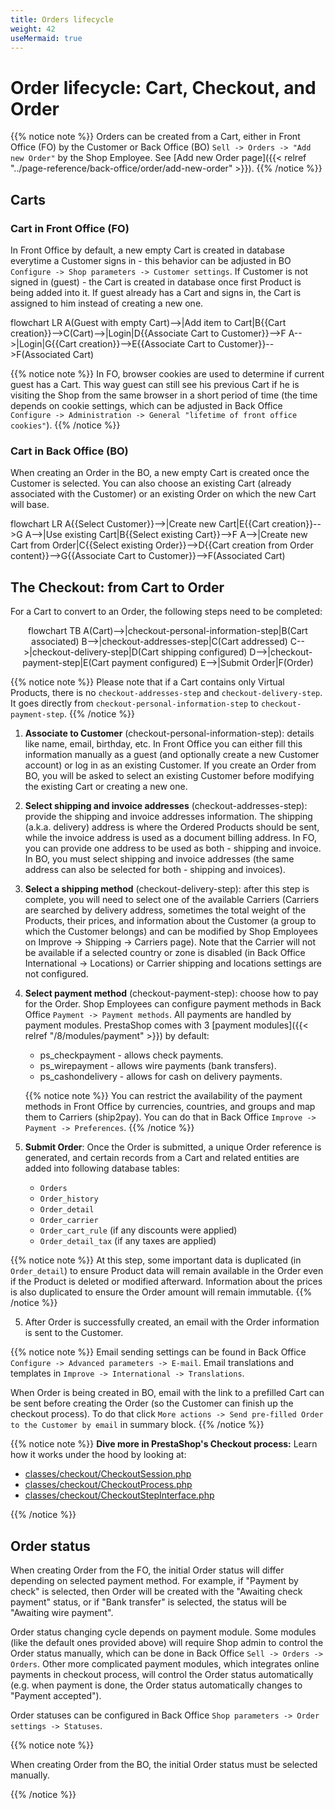 ```yaml
---
title: Orders lifecycle
weight: 42
useMermaid: true
---
```


# Order lifecycle: Cart, Checkout, and Order

{{% notice note %}}
Orders can be created from a Cart, either in Front Office (FO) by the Customer or Back Office (BO) `Sell -> Orders -> "Add new Order"` by the Shop Employee. See [Add new Order page]({{< relref "../page-reference/back-office/order/add-new-order" >}}).
{{% /notice %}}

## Carts

### Cart in Front Office (FO)

In Front Office by default, a new empty Cart is created in database everytime a Customer signs in - this behavior can be adjusted in BO
`Configure -> Shop parameters -> Customer settings`. If Customer is not signed in (guest) - the Cart is created in database once
first Product is being added into it. If guest already has a Cart and signs in, the Cart is assigned to him instead of
creating a new one.

<div class='mermaid'>
flowchart LR
   A(Guest with empty Cart)-->|Add item to Cart|B{{Cart creation}}-->C(Cart)-->|Login|D{{Associate Cart to Customer}}-->F
   A-->|Login|G{{Cart creation}}-->E{{Associate Cart to Customer}}-->F(Associated Cart)
</div>

{{% notice note %}}
In FO, browser cookies are used to determine if current guest has a Cart. This way guest can still see his previous Cart
if he is visiting the Shop from the same browser in a short period of time (the time depends on cookie settings, which
can be adjusted in Back Office `Configure -> Administration -> General "lifetime of front office cookies"`).
{{% /notice %}}

### Cart in Back Office (BO)

When creating an Order in the BO, a new empty Cart is created once the Customer is selected. You can also choose an existing Cart (already associated with the Customer) or an existing Order on which the new Cart will base.

<div class='mermaid'>
flowchart LR
   A{{Select Customer}}-->|Create new Cart|E{{Cart creation}}-->G
   A-->|Use existing Cart|B{{Select existing Cart}}-->F
   A-->|Create new Cart from Order|C{{Select existing Order}}-->D{{Cart creation from Order content}}-->G{{Associate Cart to Customer}}-->F(Associated Cart)
</div>

## The Checkout: from Cart to Order

For a Cart to convert to an Order, the following steps need to be completed:

<div class='mermaid' style="text-align: center">
flowchart TB
   A(Cart)-->|checkout-personal-information-step|B(Cart associated)
   B-->|checkout-addresses-step|C(Cart addressed)
   C-->|checkout-delivery-step|D(Cart shipping configured)
   D-->|checkout-payment-step|E(Cart payment configured)
   E-->|Submit Order|F(Order)
</div>

{{% notice note %}}
Please note that if a Cart contains only Virtual Products, there is no `checkout-addresses-step` and `checkout-delivery-step`. It goes directly from `checkout-personal-information-step` to `checkout-payment-step`.
{{% /notice %}}

1. **Associate to Customer** (checkout-personal-information-step): details like name, email, birthday, etc. In Front Office you can either fill 
   this information manually as a guest (and optionally create a new Customer account) or log in as an existing Customer. 
   If you create an Order from BO, you will be asked to select an existing Customer before modifying the existing Cart or creating a new one.
2. **Select shipping and invoice addresses** (checkout-addresses-step): provide the shipping and invoice addresses information. 
   The shipping (a.k.a. delivery) address is where the Ordered Products should be sent, while the invoice address is used as a document billing address.
   In FO, you can provide one address to be used as both - shipping and invoice. In BO, you must select shipping and invoice addresses 
   (the same address can also be selected for both - shipping and invoices). 
3. **Select a shipping method** (checkout-delivery-step): after this step is complete, you will need to select one of the available Carriers
   (Carriers are searched by delivery address, sometimes the total weight of the Products, their prices, and information about the Customer (a group to which the Customer belongs) and can be modified by Shop Employees on Improve -> Shipping -> Carriers page). 
   Note that the Carrier will not be available if a selected country or zone is disabled (in Back Office International -> Locations) or Carrier shipping and locations settings are not configured.
3. **Select payment method** (checkout-payment-step): choose how to pay for the Order. Shop Employees can configure payment methods in 
   Back Office `Payment -> Payment methods`.
   All payments are handled by payment modules. PrestaShop comes with 3 [payment modules]({{< relref "/8/modules/payment" >}}) by default:

    * ps_checkpayment - allows check payments.
    * ps_wirepayment - allows wire payments (bank transfers).
    * ps_cashondelivery - allows for cash on delivery payments.

   {{% notice note %}}
You can restrict the availability of the payment methods in Front Office by currencies, countries, and groups and map them to Carriers (ship2pay). You can do that in Back Office `Improve -> Payment -> Preferences`.
   {{% /notice %}}

4. **Submit Order**: Once the Order is submitted, a unique Order reference is generated, and certain records from a Cart and related
   entities are added into following database tables:
    * `Orders`
    * `Order_history`
    * `Order_detail`
    * `Order_carrier`
    * `Order_cart_rule` (if any discounts were applied)
    * `Order_detail_tax` (if any taxes are applied)

{{% notice note %}}
At this step, some important data is duplicated (in `Order_detail`) to ensure Product data will remain available in the Order even if the Product is deleted or modified afterward. Information about the prices is also duplicated to ensure the Order amount will remain immutable.
{{% /notice %}}

5. After Order is successfully created, an email with the Order information is sent to the Customer.

{{% notice note %}}
Email sending settings can be found in Back Office `Configure -> Advanced parameters -> E-mail`. Email translations and templates
in `Improve -> International -> Translations`.

When Order is being created in BO, email with the link to a prefilled Cart can be sent before creating the Order (so the
Customer can finish up the checkout process). To do that
click `More actions -> Send pre-filled Order to the Customer by email` in summary block.
{{% /notice %}}

{{% notice note %}}
**Dive more in PrestaShop's Checkout process:** 
Learn how it works under the hood by looking at:
- [classes/checkout/CheckoutSession.php](https://github.com/PrestaShop/PrestaShop/blob/8.0.x/classes/checkout/CheckoutSession.php)
- [classes/checkout/CheckoutProcess.php](https://github.com/PrestaShop/PrestaShop/blob/8.0.x/classes/checkout/CheckoutProcess.php)
- [classes/checkout/CheckoutStepInterface.php](https://github.com/PrestaShop/PrestaShop/blob/8.0.x/classes/checkout/CheckoutStepInterface.php)

{{% /notice %}}


## Order status

When creating Order from the FO, the initial Order status will differ depending on selected payment method. For example,
if "Payment by check" is selected, then Order will be created with the "Awaiting check payment" status, or if "Bank
transfer" is selected, the status will be "Awaiting wire payment".

Order status changing cycle depends on payment module. Some modules (like the default ones provided above) will require
Shop admin to control the Order status manually, which can be done in Back Office `Sell -> Orders -> Orders`. Other more
complicated payment modules, which integrates online payments in checkout process, will control the Order status
automatically (e.g. when payment is done, the Order status automatically changes to "Payment accepted").

Order statuses can be configured in Back Office `Shop parameters -> Order settings -> Statuses`.

{{% notice note %}}

When creating Order from the BO, the initial Order status must be selected manually.

{{% /notice %}}